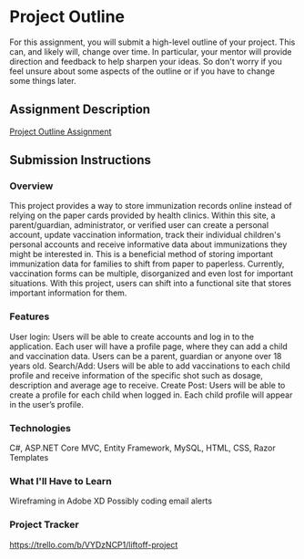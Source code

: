 # Project Outline
For this assignment, you will submit a high-level outline of your project. This can, and likely will, change over time. In particular, your mentor will provide direction and feedback to help sharpen your ideas. So don't worry if you feel unsure about some aspects of the outline or if you have to change some things later.

## Assignment Description
[Project Outline Assignment](https://education.launchcode.org/liftoff/modules/assignments/project-outline)

## Submission Instructions

### Overview
This project provides a way to store immunization records online instead of relying on the paper cards provided by health clinics. Within this site, a parent/guardian, administrator, or verified user can create a personal account, update vaccination information, track their individual children's personal accounts and receive informative data about immunizations they might be interested in. This is a beneficial method of storing important immunization data for families to shift from paper to paperless. Currently, vaccination forms can be multiple, disorganized and even lost for important situations. With this project, users can shift into a functional site that stores important information for them.

### Features
User login: Users will be able to create accounts and log in to the application. Each user will have a profile page, where they can add a child and vaccination data. Users can be a parent, guardian or anyone over 18 years old. 
Search/Add: Users will be able to add vaccinations to each child profile and receive information of the specific shot such as dosage, description and average age to receive.
Create Post: Users will be able to create a profile for each child when logged in. Each child profile will appear in the user’s profile.

### Technologies
C#, ASP.NET Core MVC, Entity Framework, MySQL, HTML, CSS, Razor Templates

### What I'll Have to Learn
Wireframing in Adobe XD
Possibly coding email alerts

### Project Tracker
https://trello.com/b/VYDzNCP1/liftoff-project
